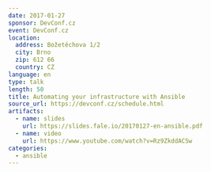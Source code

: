 ```yaml
---
date: 2017-01-27
sponsor: DevConf.cz
event: DevConf.cz
location:
  address: Božetěchova 1/2
  city: Brno
  zip: 612 66
  country: CZ
language: en
type: talk
length: 50
title: Automating your infrastructure with Ansible
source_url: https://devconf.cz/schedule.html
artifacts:
  - name: slides
    url: https://slides.fale.io/20170127-en-ansible.pdf
  - name: video
    url: https://www.youtube.com/watch?v=Rz9ZkddACSw
categories:
  - ansible
---
```

